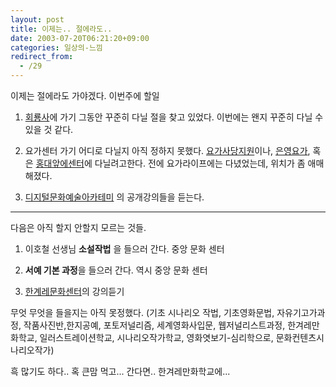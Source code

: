 ```yaml
---
layout: post
title: 이제는.. 절에라도..
date: 2003-07-20T06:21:20+09:00
categories: 일상의-느낌
redirect_from:
  - /29
---
```


이제는 절에라도 가야겠다. 이번주에 할일

1. [회룡사](http://www.hoeryongsa.net)에 가기
그동안 꾸준히 다닐 절을 찾고 있었다. 이번에는 왠지 꾸준히 다닐 수 있을 것 같다.

2. 요가센터 가기
어디로 다닐지 아직 정하지 못했다. [요가사당지원](http://www.zenyoga.co.kr)이나, [은영요가](http://www.yogawa.com), 혹은 [홍대앞에센터](http://www.yogahi.com)에 다닐려고한다. 전에 요가라이프에는 다녔었는데, 위치가 좀 애매해졌다.

3. [디지털문화예술아카테미](http://www.artnstudy.com)
의 공개강의들을 듣는다.

* * *

다음은 아직 할지 안할지 모르는 것들.

1. 이호철 선생님 **소설작법** 을 들으러 간다. 중앙 문화 센터

2. **서예 기본 과정**을 들으러 간다. 역시 중앙 문화 센터

3. [한계레문화센터](http://www.hanter21.co.kr)의 강의듣기

무엇 무엇을 들을지는 아직 못정했다. (기초 시나리오 작법, 기초영화문법, 자유기고가과정, 작품사진반,한지공예, 포토저널리즘, 세계영화사입문, 웹저널리스트과정, 한겨레만화학교, 일러스트레이션학교, 시나리오작가학교, 영화엿보기-심리학으로, 문화컨텐츠시나리오작가)

흑 많기도 하다.. 혹 큰맘 먹고... 간다면.. 한겨레만화학교에...
